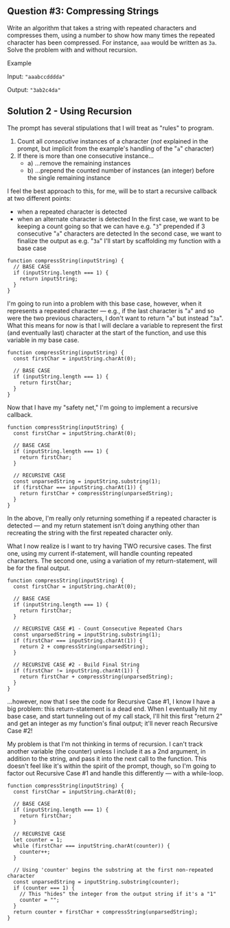 ## Question #3: Compressing Strings
Write an algorithm that takes a string with repeated characters and compresses them, using a number to show how many times the repeated character has been compressed. For instance, `aaa` would be written as `3a`. Solve the problem with and without recursion.

Example

Input: `"aaabccdddda"`

Output: `"3ab2c4da"`

## Solution 2 - Using Recursion
The prompt has several stipulations that I will treat as "rules" to program.
1) Count all *consecutive* instances of a character (*not* explained in the prompt, but implicit from the example's handling of the "`a`" character)
2) If there is more than one consecutive instance...
   - a) ...remove the remaining instances
   - b) ...prepend the counted number of instances (an integer) before the single remaining instance

I feel the best approach to this, for me, will be to start a recursive callback at two different points:
- when a repeated character is detected
- when an alternate character is detected
In the first case, we want to be keeping a count going so that we can have e.g. "`3`" prepended if 3 consecutive "`a`" characters are detected
In the second case, we want to finalize the output as e.g. "`3a`"
I'll start by scaffolding my function with a base case

```
function compressString(inputString) {
  // BASE CASE
  if (inputString.length === 1) {
    return inputString;
  }
}
```

I'm going to run into a problem with this base case, however, when it represents a repeated character — e.g., if the last character is "`a`" and so were the two previous characters, I don't want to return "`a`" but instead "`3a`". What this means for now is that I will declare a variable to represent the first (and eventually last) character at the start of the function, and use this variable in my base case.

```
function compressString(inputString) {
  const firstChar = inputString.charAt(0);

  // BASE CASE
  if (inputString.length === 1) {
    return firstChar;
  }
}
```

Now that I have my "safety net," I'm going to implement a recursive callback.

```
function compressString(inputString) {
  const firstChar = inputString.charAt(0);

  // BASE CASE
  if (inputString.length === 1) {
    return firstChar;
  }

  // RECURSIVE CASE
  const unparsedString = inputString.substring(1);
  if (firstChar === inputString.charAt(1)) {
    return firstChar + compressString(unparsedString);
  }
}
```

In the above, I'm really only returning something if a repeated character is detected — and my return statement isn't doing anything other than recreating the string with the first repeated character only.

What I now realize is I want to try having TWO recursive cases. The first one, using my current if-statement, will handle counting repeated characters. The second one, using a variation of my return-statement, will be for the final output.

```
function compressString(inputString) {
  const firstChar = inputString.charAt(0);

  // BASE CASE
  if (inputString.length === 1) {
    return firstChar;
  }

  // RECURSIVE CASE #1 - Count Consecutive Repeated Chars
  const unparsedString = inputString.substring(1);
  if (firstChar === inputString.charAt(1)) {
    return 2 + compressString(unparsedString);
  }

  // RECURSIVE CASE #2 - Build Final String
  if (firstChar != inputString.charAt(1)) {
    return firstChar + compressString(unparsedString);
  }
}
```

...however, now that I see the code for Recursive Case #1, I know I have a big problem: this return-statement is a dead end. When I eventually hit my base case, and start tunneling out of my call stack, I'll hit this first "return 2" and get an integer as my function's final output; it'll never reach Recursive Case #2!

My problem is that I'm not thinking in terms of recursion. I can't track another variable (the counter) unless I include it as a 2nd argument, in addition to the string, and pass it into the next call to the function. This doesn't feel like it's within the spirit of the prompt, though, so I'm going to factor out Recursive Case #1 and handle this differently — with a while-loop.

```
function compressString(inputString) {
  const firstChar = inputString.charAt(0);

  // BASE CASE
  if (inputString.length === 1) {
    return firstChar;
  }

  // RECURSIVE CASE
  let counter = 1;
  while (firstChar === inputString.charAt(counter)) {
    counter++;
  }

  // Using 'counter' begins the substring at the first non-repeated character
  const unparsedString = inputString.substring(counter);
  if (counter === 1) {
    // This "hides" the integer from the output string if it's a "1"
    counter = "";
  }
  return counter + firstChar + compressString(unparsedString);
}
```